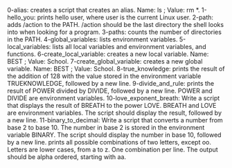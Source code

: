 0-alias: creates a script that creates an alias. Name: ls ; Value: rm *.
1-hello_you: prints hello user, where user is the current Linux user.
2-path: adds /action to the PATH. /action should be the last directory the shell looks into when looking for a program.
3-paths: counts the number of directories in the PATH.
4-global_variables: lists environment variables.
5-local_variables: lists all local variables and environment variables, and functions.
6-create_local_variable: creates a new local variable. Name: BEST ; Value: School.
7-create_global_variable: creates a new global variable. Name: BEST ; Value: School.
8-true_knowledge: prints the result of the addition of 128 with the value stored in the environment variable TRUEKNOWLEDGE, followed by a new line.
9-divide_and_rule: prints the result of POWER divided by DIVIDE, followed by a new line. POWER and DIVIDE are environment variables.
10-love_exponent_breath: Write a script that displays the result of BREATH to the power LOVE. BREATH and LOVE are environment variables. The script should display the result, followed by a new line.
11-binary_to_decimal: Write a script that converts a number from base 2 to base 10. The number in base 2 is stored in the environment variable BINARY. The script should display the number in base 10, followed by a new line.
prints all possible combinations of two letters, except oo. Letters are lower cases, from a to z. One combination per line. The output should be alpha ordered, starting with aa.
